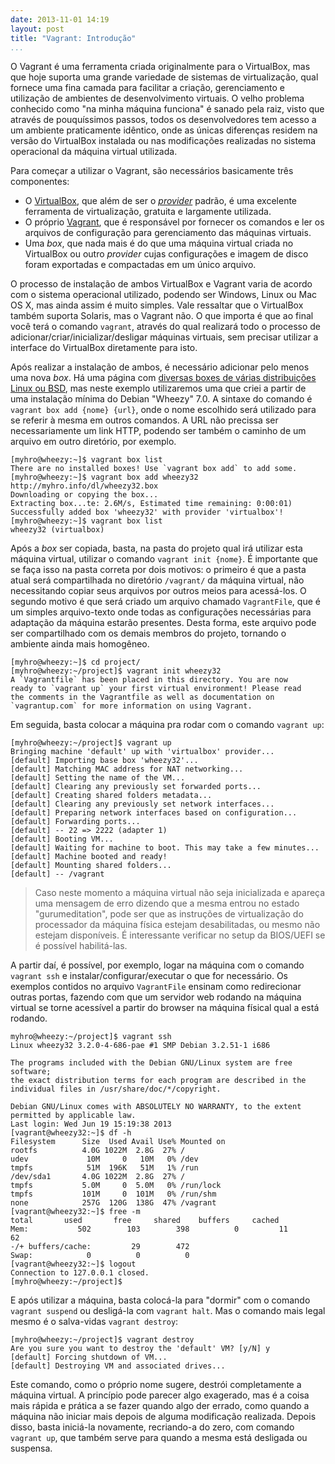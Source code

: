 ```yaml
---
date: 2013-11-01 14:19
layout: post
title: "Vagrant: Introdução"
...
```


O Vagrant é uma ferramenta criada originalmente para o VirtualBox, mas que hoje suporta uma grande variedade de sistemas de virtualização, qual fornece uma fina camada para facilitar a criação, gerenciamento e utilização de ambientes de desenvolvimento virtuais. O velho problema conhecido como "na minha máquina funciona" é sanado pela raiz, visto que através de pouquíssimos passos, todos os desenvolvedores tem acesso a um ambiente praticamente idêntico, onde as únicas diferenças residem na versão do VirtualBox instalada ou nas modificações realizadas no sistema operacional da máquina virtual utilizada.

Para começar a utilizar o Vagrant, são necessários basicamente três componentes:

* O [VirtualBox](https://www.virtualbox.org/), que além de ser o [_provider_](http://docs.vagrantup.com/v2/providers/index.html) padrão, é uma excelente ferramenta de virtualização, gratuita e largamente utilizada.
* O próprio [Vagrant](http://www.vagrantup.com/), que é responsável por fornecer os comandos e ler os arquivos de configuração para gerenciamento das máquinas virtuais.
* Uma _box_, que nada mais é do que uma máquina virtual criada no VirtualBox ou outro _provider_ cujas configurações e imagem de disco foram exportadas e compactadas em um único arquivo.

O processo de instalação de ambos VirtualBox e Vagrant varia de acordo com o sistema operacional utilizado, podendo ser Windows, Linux ou Mac OS X, mas ainda assim é muito simples. Vale ressaltar que o VirtualBox também suporta Solaris, mas o Vagrant não. O que importa é que ao final você terá o comando `vagrant`, através do qual realizará todo o processo de adicionar/criar/inicializar/desligar máquinas virtuais, sem precisar utilizar a interface do VirtualBox diretamente para isto.

Após realizar a instalação de ambos, é necessário adicionar pelo menos uma nova _box_. Há uma página com [diversas boxes de várias distribuições Linux ou BSD](http://www.vagrantbox.es/), mas neste exemplo utilizaremos uma que criei a partir de uma instalação mínima do Debian "Wheezy" 7.0. A sintaxe do comando é `vagrant box add {nome} {url}`, onde o nome escolhido será utilizado para se referir à mesma em outros comandos. A URL não precissa ser necessariamente um link HTTP, podendo ser também o caminho de um arquivo em outro diretório, por exemplo.

    [myhro@wheezy:~]$ vagrant box list
    There are no installed boxes! Use `vagrant box add` to add some.
    [myhro@wheezy:~]$ vagrant box add wheezy32 http://myhro.info/dl/wheezy32.box 
    Downloading or copying the box...
    Extracting box...te: 2.6M/s, Estimated time remaining: 0:00:01)
    Successfully added box 'wheezy32' with provider 'virtualbox'!
    [myhro@wheezy:~]$ vagrant box list
    wheezy32 (virtualbox)

Após a _box_ ser copiada, basta, na pasta do projeto qual irá utilizar esta máquina virtual, utilizar o comando `vagrant init {nome}`. É importante que se faça isso na pasta correta por dois motivos: o primeiro é que a pasta atual será compartilhada no diretório `/vagrant/` da máquina virtual, não necessitando copiar seus arquivos por outros meios para acessá-los. O segundo motivo é que será criado um arquivo chamado `VagrantFile`, que é um simples arquivo-texto onde todas as configurações necessárias para adaptação da máquina estarão presentes. Desta forma, este arquivo pode ser compartilhado com os demais membros do projeto, tornando o ambiente ainda mais homogêneo.

    [myhro@wheezy:~]$ cd project/
    [myhro@wheezy:~/project]$ vagrant init wheezy32
    A `Vagrantfile` has been placed in this directory. You are now
    ready to `vagrant up` your first virtual environment! Please read
    the comments in the Vagrantfile as well as documentation on
    `vagrantup.com` for more information on using Vagrant.

Em seguida, basta colocar a máquina pra rodar com o comando `vagrant up`:

    [myhro@wheezy:~/project]$ vagrant up
    Bringing machine 'default' up with 'virtualbox' provider...
    [default] Importing base box 'wheezy32'...
    [default] Matching MAC address for NAT networking...
    [default] Setting the name of the VM...
    [default] Clearing any previously set forwarded ports...
    [default] Creating shared folders metadata...
    [default] Clearing any previously set network interfaces...
    [default] Preparing network interfaces based on configuration...
    [default] Forwarding ports...
    [default] -- 22 => 2222 (adapter 1)
    [default] Booting VM...
    [default] Waiting for machine to boot. This may take a few minutes...
    [default] Machine booted and ready!
    [default] Mounting shared folders...
    [default] -- /vagrant

> Caso neste momento a máquina virtual não seja inicializada e apareça uma mensagem de erro dizendo que a mesma entrou no estado "gurumeditation", pode ser que as instruções de virtualização do processador da máquina física estejam desabilitadas, ou mesmo não estejam disponíveis. É interessante verificar no setup da BIOS/UEFI se é possível habilitá-las.

A partir daí, é possível, por exemplo, logar na máquina com o comando `vagrant ssh` e instalar/configurar/executar o que for necessário. Os exemplos contidos no arquivo `VagrantFile` ensinam como redirecionar outras portas, fazendo com que um servidor web rodando na máquina virtual se torne acessível a partir do browser na máquina físical qual a está rodando.

    myhro@wheezy:~/project]$ vagrant ssh
    Linux wheezy32 3.2.0-4-686-pae #1 SMP Debian 3.2.51-1 i686

    The programs included with the Debian GNU/Linux system are free software;
    the exact distribution terms for each program are described in the
    individual files in /usr/share/doc/*/copyright.

    Debian GNU/Linux comes with ABSOLUTELY NO WARRANTY, to the extent
    permitted by applicable law.
    Last login: Wed Jun 19 15:19:38 2013
    [vagrant@wheezy32:~]$ df -h
    Filesystem      Size  Used Avail Use% Mounted on
    rootfs          4.0G 1022M  2.8G  27% /
    udev             10M     0   10M   0% /dev
    tmpfs            51M  196K   51M   1% /run
    /dev/sda1       4.0G 1022M  2.8G  27% /
    tmpfs           5.0M     0  5.0M   0% /run/lock
    tmpfs           101M     0  101M   0% /run/shm
    none            257G  120G  138G  47% /vagrant
    [vagrant@wheezy32:~]$ free -m
    total       used       free     shared    buffers     cached
    Mem:           502        103        398          0         11         62
    -/+ buffers/cache:         29        472
    Swap:            0          0          0
    [vagrant@wheezy32:~]$ logout
    Connection to 127.0.0.1 closed.
    [myhro@wheezy:~/project]$ 

E após utilizar a máquina, basta colocá-la para "dormir" com o comando `vagrant suspend` ou desligá-la com `vagrant halt`. Mas o comando mais legal mesmo é o salva-vidas `vagrant destroy`:

    [myhro@wheezy:~/project]$ vagrant destroy
    Are you sure you want to destroy the 'default' VM? [y/N] y
    [default] Forcing shutdown of VM...
    [default] Destroying VM and associated drives...

Este comando, como o próprio nome sugere, destrói completamente a máquina virtual. A princípio pode parecer algo exagerado, mas é a coisa mais rápida e prática a se fazer quando algo der errado, como quando a máquina não iniciar mais depois de alguma modificação realizada. Depois disso, basta iniciá-la novamente, recriando-a do zero, com comando `vagrant up`, que também serve para quando a mesma está desligada ou suspensa.

